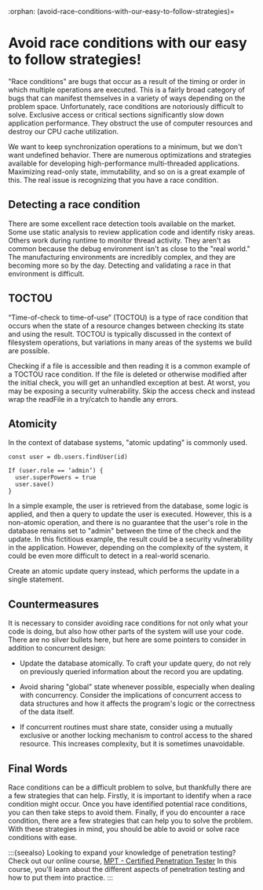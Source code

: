 :orphan:
(avoid-race-conditions-with-our-easy-to-follow-strategies)=

# Avoid race conditions with our easy to follow strategies!

"Race conditions" are bugs that occur as a result of the timing or order in which multiple operations are executed. This is a fairly broad category of bugs that can manifest themselves in a variety of ways depending on the problem space. Unfortunately, race conditions are notoriously difficult to solve. Exclusive access or critical sections significantly slow down application performance. They obstruct the use of computer resources and destroy our CPU cache utilization.

We want to keep synchronization operations to a minimum, but we don't want undefined behavior. There are numerous optimizations and strategies available for developing high-performance multi-threaded applications. Maximizing read-only state, immutability, and so on is a great example of this. The real issue is recognizing that you have a race condition.

## Detecting a race condition

There are some excellent race detection tools available on the market. Some use static analysis to review application code and identify risky areas. Others work during runtime to monitor thread activity. They aren't as common because the debug environment isn't as close to the "real world."
The manufacturing environments are incredibly complex, and they are becoming more so by the day. Detecting and validating a race in that environment is difficult.

## TOCTOU

“Time-of-check to time-of-use” (TOCTOU) is a type of race condition that occurs when the state of a resource changes between checking its state and using the result. TOCTOU is typically discussed in the context of filesystem operations, but variations in many areas of the systems we build are possible.

Checking if a file is accessible and then reading it is a common example of a TOCTOU race condition. If the file is deleted or otherwise modified after the initial check, you will get an unhandled exception at best. At worst, you may be exposing a security vulnerability. Skip the access check and instead wrap the readFile in a try/catch to handle any errors.

## Atomicity

In the context of database systems, "atomic updating" is commonly used.

```
const user = db.users.findUser(id)

If (user.role == ‘admin’) {
  user.superPowers = true
  user.save()
}
```

In a simple example, the user is retrieved from the database, some logic is applied, and then a query to update the user is executed. However, this is a non-atomic operation, and there is no guarantee that the user's role in the database remains set to "admin" between the time of the check and the update. In this fictitious example, the result could be a security vulnerability in the application. However, depending on the complexity of the system, it could be even more difficult to detect in a real-world scenario.

Create an atomic update query instead, which performs the update in a single statement.

## Countermeasures

It is necessary to consider avoiding race conditions for not only what your code is doing, but also how other parts of the system will use your code. There are no silver bullets here, but here are some pointers to consider in addition to concurrent design:

- Update the database atomically. To craft your update query, do not rely on previously queried information about the record you are updating.

- Avoid sharing "global" state whenever possible, especially when dealing with concurrency. Consider the implications of concurrent access to data structures and how it affects the program's logic or the correctness of the data itself.

- If concurrent routines must share state, consider using a mutually exclusive or another locking mechanism to control access to the shared resource. This increases complexity, but it is sometimes unavoidable.

## Final Words

Race conditions can be a difficult problem to solve, but thankfully there are a few strategies that can help. Firstly, it is important to identify when a race condition might occur. Once you have identified potential race conditions, you can then take steps to avoid them. Finally, if you do encounter a race condition, there are a few strategies that can help you to solve the problem. With these strategies in mind, you should be able to avoid or solve race conditions with ease.

:::{seealso}
Looking to expand your knowledge of penetration testing? Check out our online course, [MPT - Certified Penetration Tester](https://www.mosse-institute.com/certifications/mpt-certified-penetration-tester.html) In this course, you'll learn about the different aspects of penetration testing and how to put them into practice.
:::
